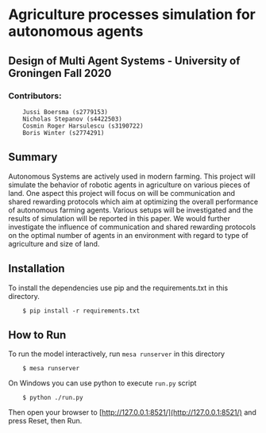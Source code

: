 #  Agriculture processes simulation for autonomous agents

## Design of Multi Agent Systems - University of Groningen Fall 2020

### Contributors:
    

        Jussi Boersma (s2779153)
        Nicholas Stepanov (s4422503)
        Cosmin Roger Harsulescu (s3190722)
        Boris Winter (s2774291)
  

## Summary


Autonomous Systems are actively used in modern farming. This project will simulate the behavior of robotic agents in agriculture on various pieces of land. One aspect this project will focus on will be communication and shared rewarding protocols which aim at optimizing the overall performance of autonomous farming agents. Various setups will be investigated and the results of simulation will be reported in this paper. We would further investigate the influence of communication and shared rewarding protocols on the optimal number of agents in an environment with regard to type of agriculture and size of land.


## Installation

To install the dependencies use pip and the requirements.txt in this directory. 

```
    $ pip install -r requirements.txt
```

## How to Run

To run the model interactively, run ``mesa runserver`` in this directory

```
    $ mesa runserver
```

On Windows you can use python to execute ``run.py`` script

```
    $ python ./run.py
```

Then open your browser to [http://127.0.0.1:8521/](http://127.0.0.1:8521/) and press Reset, then Run.

